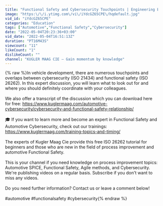 ```yaml
---
title: "Functional Safety and Cybersecurity Touchpoints | Engineering Expertise EE #01"
image: "https:\/\/i.ytimg.com\/vi\/iYdcGZ65CPE\/hqdefault.jpg"
vid_id: "iYdcGZ65CPE"
categories: "Education"
tags: ["Automotive","Functional Safety","Cybersecurity"]
date: "2022-05-04T20:23:36+03:00"
vid_date: "2022-05-04T16:51:13Z"
duration: "PT16M43S"
viewcount: "11"
likeCount: "1"
dislikeCount: ""
channel: "KUGLER MAAG CIE – Gain momentum by knowledge"
---
```

{% raw %}In vehicle development, there are numerous touchpoints and overlaps between cybersecurity (ISO 21434) and functional safety (ISO 26262). In this expert discussion, you will learn what to look out for and where you should definitely coordinate with your colleagues.<br /><br />We also offer a transcript of the discussion which you can download here for free: <a rel="nofollow" target="blank" href="https://www.kuglermaag.com/automotive-cybersecurity/cybersecurity-and-functional-safety-relationship/">https://www.kuglermaag.com/automotive-cybersecurity/cybersecurity-and-functional-safety-relationship/</a><br /><br />🎓 If you want to learn more and become an expert in Functional Safety and Automotive Cybersecurity, check out our trainings: <a rel="nofollow" target="blank" href="https://www.kuglermaag.com/training-topics-and-timing/">https://www.kuglermaag.com/training-topics-and-timing/</a><br /><br />The experts of Kugler Maag Cie provide this free ISO 26262 tutorial for beginners and those who are new in the field of process improvement and automotive Functional Safety.<br /><br />This is your channel if you need knowledge on process improvement topics: Automotive SPICE, Functional Safety, Agile methods, and Cybersecurity. We're publishing videos on a regular basis. Subscribe if you don't want to miss any videos.  <br /><br />Do you need further information? Contact us or leave a comment below!<br /><br />#automotive #functionalsafety #cybersecurity{% endraw %}
